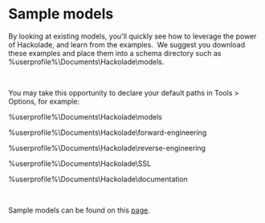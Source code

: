 # Sample models

By looking at existing models, you'll quickly see how to leverage the power of Hackolade, and learn from the examples.&nbsp; We suggest you download these examples and place them into a schema directory such as %userprofile%\\Documents\\Hackolade\\models. &nbsp;

&nbsp;

You may take this opportunity to declare your default paths in Tools \> Options, for example:

%userprofile%\\Documents\\Hackolade\\models

%userprofile%\\Documents\\Hackolade\\forward-engineering

%userprofile%\\Documents\\Hackolade\\reverse-engineering

%userprofile%\\Documents\\Hackolade\\SSL

%userprofile%\\Documents\\Hackolade\\documentation

&nbsp;

Sample models can be found on this [page](<http://hackolade.com/samplemodels.html> "target=\"\_blank\"").

